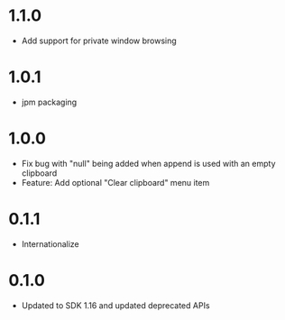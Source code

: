 # 1.1.0
- Add support for private window browsing

# 1.0.1
- jpm packaging

# 1.0.0
- Fix bug with "null" being added when append is used with an empty clipboard
- Feature: Add optional "Clear clipboard" menu item

# 0.1.1
- Internationalize

# 0.1.0
- Updated to SDK 1.16 and updated deprecated APIs
